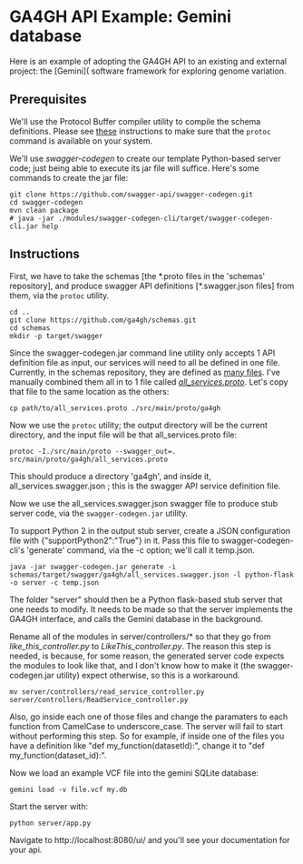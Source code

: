# GA4GH API Example: Gemini database

Here is an example of adopting the GA4GH API to an existing and external project: the [Gemini]( software framework for exploring genome variation.

## Prerequisites

We'll use the Protocol Buffer compiler utility to compile the schema definitions.  Please see [these](https://github.com/ga4gh/schemas/blob/master/doc/source/appendix/swagger.rst#installing-prerequisites) instructions to make sure that the `protoc` command is available on your system.

We'll use *swagger-codegen* to create our template Python-based server code; just being able to execute its jar file will suffice.  Here's some commands to create the jar file:

```
git clone https://github.com/swagger-api/swagger-codegen.git
cd swagger-codegen
mvn clean package
# java -jar ./modules/swagger-codegen-cli/target/swagger-codegen-cli.jar help
```

## Instructions

First, we have to take the schemas [the \*.proto files in the 'schemas' repository], and produce swagger API definitions [\*.swagger.json files] from them, via the `protoc` utility.

```
cd ..
git clone https://github.com/ga4gh/schemas.git
cd schemas
mkdir -p target/swagger
```

Since the swagger-codegen.jar command line utility only accepts 1 API definition file as input, our services will need to all be defined in one file.  Currently, in the schemas repository, they are defined as [many files](https://github.com/ga4gh/schemas/tree/master/src/main/proto/ga4gh).  I've manually combined them all in to 1 file called [*all_services.proto*](https://github.com/BD2KGenomics/ga4gh-gemini/blob/master/all_service.proto).  Let's copy that file to the same location as the others:

```
cp path/to/all_services.proto ./src/main/proto/ga4gh
```

Now we use the `protoc` utility; the output directory will be the current directory, and the input file will be that all_services.proto file:

```
protoc -I./src/main/proto --swagger_out=. src/main/proto/ga4gh/all_services.proto
```

This should produce a directory 'ga4gh', and inside it, all_services.swagger.json ; this is the swagger API service definition file.


Now we use the all_services.swagger.json swagger file to produce stub server code, via the `swagger-codegen.jar` utility.

To support Python 2 in the output stub server, create a JSON configuration file with {"supportPython2":"True"} in it.  Pass this file to swagger-codegen-cli's 'generate' command, via the -c option; we'll call it temp.json.

```
java -jar swagger-codegen.jar generate -i schemas/target/swagger/ga4gh/all_services.swagger.json -l python-flask -o server -c temp.json
```

The folder "server" should then be a Python flask-based stub server that one needs to modify.  It needs to be made so that the server implements the GA4GH interface, and calls the Gemini database in the background.

Rename all of the modules in server/controllers/\* so that they go from *like_this_controller.py* to *LikeThis_controller.py*.  The reason this step is needed, is because, for some reason, the generated server code expects the modules to look like that, and I don't know how to make it (the swagger-codegen.jar utility) expect otherwise, so this is a workaround.

```
mv server/controllers/read_service_controller.py server/controllers/ReadService_controller.py
```

Also, go inside each one of those files and change the paramaters to each function from CamelCase to underscore_case.  The server will fail to start without performing this step.  So for example, if inside one of the files you have a definition like "def my_function(datasetId):", change it to "def my_function(dataset_id):".

Now we load an example VCF file into the gemini SQLite database:

```
gemini load -v file.vcf my.db
```

Start the server with:

```
python server/app.py
```

Navigate to http://localhost:8080/ui/ and you'll see your documentation for your api.
